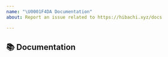 ```yaml
---
name: "\U0001F4DA Documentation"
about: Report an issue related to https://hibachi.xyz/docs

---
```


## 📚 Documentation

<!-- A clear and concise description of what content in https://hibachi.xyz/docs is an issue. If this has to do with the general https://hibachi.xyz website, please file an issue at https://github.com/bveeramani/hibachi.github.io/issues/new/choose instead.
